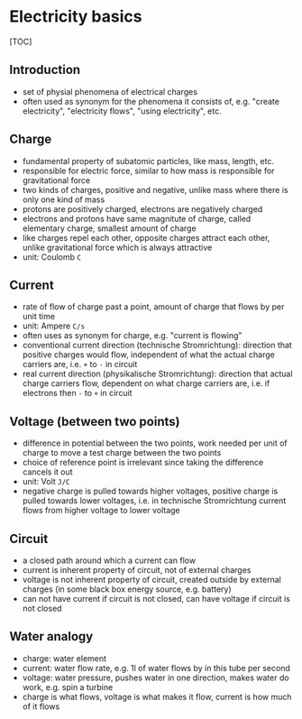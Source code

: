 # Electricity basics

[TOC]


## Introduction

- set of physial phenomena of electrical charges
- often used as synonym for the phenomena it consists of, e.g. "create electricity", "electricity flows", "using electricity", etc.



## Charge

- fundamental property of subatomic particles, like mass, length, etc.
- responsible for electric force, similar to how mass is responsible for gravitational force
- two kinds of charges, positive and negative, unlike mass where there is only one kind of mass
- protons are positively charged, electrons are negatively charged
- electrons and protons have same magnitute of charge, called elementary charge, smallest amount of charge
- like charges repel each other, opposite charges attract each other, unlike gravitational force which is always attractive
- unit: Coulomb `C`



## Current

- rate of flow of charge past a point, amount of charge that flows by per unit time
- unit: Ampere `C/s`
- often uses as synonym for charge, e.g. "current is flowing"
- conventional current direction (technische Stromrichtung): direction that positive charges would flow, independent of what the actual charge carriers are, i.e. `+` to `-` in circuit
- real current direction (physikalische Stromrichtung): direction that actual charge carriers flow, dependent on what charge carriers are, i.e. if electrons then `-` to `+` in circuit



## Voltage (between two points)

- difference in potential between the two points, work needed per unit of charge to move a test charge between the two points
- choice of reference point is irrelevant since taking the difference cancels it out
- unit: Volt `J/C`
- negative charge is pulled towards higher voltages, positive charge is pulled towards lower voltages, i.e. in technische Stromrichtung current flows from higher voltage to lower voltage



## Circuit

- a closed path around which a current can flow
- current is inherent property of circuit, not of external charges
- voltage is not inherent property of circuit, created outside by external charges (in some black box energy source, e.g. battery)
- can not have current if circuit is not closed, can have voltage if circuit is not closed



## Water analogy

- charge: water element
- current: water flow rate, e.g. 1l of water flows by in this tube per second
- voltage: water pressure, pushes water in one direction, makes water do work, e.g. spin a turbine
- charge is what flows, voltage is what makes it flow, current is how much of it flows